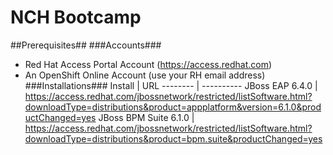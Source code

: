 # NCH Bootcamp #
##Prerequisites##
###Accounts###
* Red Hat Access Portal Account (https://access.redhat.com)
* An OpenShift Online Account (use your RH email address)
###Installations###
Install | URL
-------- | ----------
JBoss EAP 6.4.0 | https://access.redhat.com/jbossnetwork/restricted/listSoftware.html?downloadType=distributions&product=appplatform&version=6.1.0&productChanged=yes 
JBoss BPM Suite 6.1.0 | https://access.redhat.com/jbossnetwork/restricted/listSoftware.html?downloadType=distributions&product=bpm.suite&productChanged=yes

